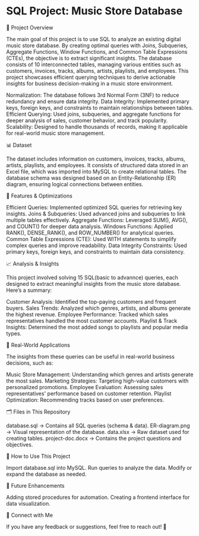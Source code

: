 # SQL Project: Music Store Database

📌 Project Overview

The main goal of this project is to use SQL to analyze an existing digital music store database. By creating optimal queries with Joins, Subqueries, Aggregate Functions, Window Functions, and Common Table Expressions (CTEs), the objective is to extract significant insights. The database consists of 10 interconnected tables, managing various entities such as customers, invoices, tracks, albums, artists, playlists, and employees. This project showcases efficient querying techniques to derive actionable insights for business decision-making in a music store environment.

Normalization: The database follows 3rd Normal Form (3NF) to reduce redundancy and ensure data integrity.
Data Integrity: Implemented primary keys, foreign keys, and constraints to maintain relationships between tables.
Efficient Querying: Used joins, subqueries, and aggregate functions for deeper analysis of sales, customer behavior, and track popularity.
Scalability: Designed to handle thousands of records, making it applicable for real-world music store management.

📊 Dataset

The dataset includes information on customers, invoices, tracks, albums, artists, playlists, and employees. It consists of structured data stored in an Excel file, which was imported into MySQL to create relational tables. The database schema was designed based on an Entity-Relationship (ER) diagram, ensuring logical connections between entities.

🔧 Features & Optimizations

Efficient Queries: Implemented optimized SQL queries for retrieving key insights.
Joins & Subqueries: Used advanced joins and subqueries to link multiple tables effectively.
Aggregate Functions: Leveraged SUM(), AVG(), and COUNT() for deeper data analysis.
Windows Functions: Applied RANK(), DENSE_RANK(), and ROW_NUMBER() for analytical queries.
Common Table Expressions (CTE): Used WITH statements to simplify complex queries and improve readability.
Data Integrity Constraints: Used primary keys, foreign keys, and constraints to maintain data consistency.

📈 Analysis & Insights

This project involved solving 15 SQL(basic to advannce) queries, each designed to extract meaningful insights from the music store database. Here’s a summary:

Customer Analysis: Identified the top-paying customers and frequent buyers.
Sales Trends: Analyzed which genres, artists, and albums generate the highest revenue.
Employee Performance: Tracked which sales representatives handled the most customer accounts.
Playlist & Track Insights: Determined the most added songs to playlists and popular media types.

📌 Real-World Applications

The insights from these queries can be useful in real-world business decisions, such as:

Music Store Management: Understanding which genres and artists generate the most sales.
Marketing Strategies: Targeting high-value customers with personalized promotions.
Employee Evaluation: Assessing sales representatives' performance based on customer retention.
Playlist Optimization: Recommending tracks based on user preferences.

🗂 Files in This Repository

database.sql → Contains all SQL queries (schema & data).
ER-diagram.png → Visual representation of the database.
data.xlsx → Raw dataset used for creating tables.
project-doc.docx → Contains the project questions and objectives.

🚀 How to Use This Project

Import database.sql into MySQL.
Run queries to analyze the data.
Modify or expand the database as needed.

📌 Future Enhancements

Adding stored procedures for automation.
Creating a frontend interface for data visualization.

🔗 Connect with Me

If you have any feedback or suggestions, feel free to reach out! 🚀
